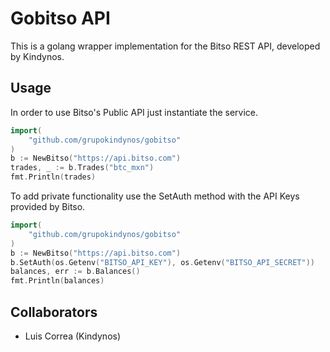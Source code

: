 # Gobitso API

This is a golang wrapper implementation for the Bitso REST API, developed by Kindynos.

## Usage

In order to use Bitso's Public API just instantiate the service.

```go
import(
    "github.com/grupokindynos/gobitso"
)
b := NewBitso("https://api.bitso.com")
trades, _ := b.Trades("btc_mxn")
fmt.Println(trades)
```

To add private functionality use the SetAuth method with the API Keys provided by Bitso.
```go
import(
    "github.com/grupokindynos/gobitso"
)
b := NewBitso("https://api.bitso.com")
b.SetAuth(os.Getenv("BITSO_API_KEY"), os.Getenv("BITSO_API_SECRET"))
balances, err := b.Balances()
fmt.Println(balances)
```


## Collaborators
* Luis Correa (Kindynos)